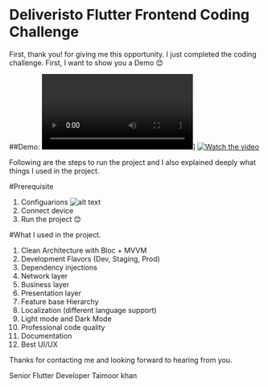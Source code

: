 # Deliveristo Flutter Frontend Coding Challenge

First, thank you! for giving me this opportunity. I just completed the coding challenge. First, I want to show you a Demo 😊

##Demo:
![Watch the video](https://user-images.githubusercontent.com/47168796/278244570-24842707-ee18-4dce-85ca-f17de94711dc.mp4)]
[![Watch the video](https://img.youtube.com/vi/T-D1KVIuvjA/maxresdefault.jpg)](https://youtu.be/T-D1KVIuvjA)

Following are the steps to run the project and I also explained deeply what things I used in the project.

#Prerequisite

1. Configuarions
   ![alt text](https://user-images.githubusercontent.com/47168796/278240693-bce08eeb-524a-45b8-898b-09696ff33630.png)
2. Connect device
3. Run the project 😊

#What I used in the project.

1. Clean Architecture with Bloc + MVVM 
2. Development Flavors (Dev, Staging, Prod)
3. Dependency injections 
4. Network layer 
5. Business layer 
6. Presentation layer 
7. Feature base Hierarchy 
8. Localization (different language support)
9. Light mode and Dark Mode 
10. Professional code quality 
11. Documentation 
12. Best UI/UX

Thanks for contacting me and looking forward to hearing from you.

Senior Flutter Developer
Taimoor khan 
